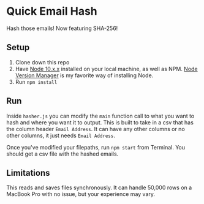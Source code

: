 # Quick Email Hash
Hash those emails! Now featuring SHA-256!

## Setup

1. Clone down this repo
2. Have [Node 10.x.x](https://nodejs.org/en/) installed on your local machine, as well as NPM. [Node Version Manager](https://github.com/nvm-sh/nvm) is my favorite way of installing Node.
3. Run `npm install`

## Run

Inside `hasher.js` you can modify the `main` function call to what you want to hash and where you want it to output. This is built to take in a csv that has the column header `Email Address`. It can have any other columns or no other columns, it just needs `Email Address`.

Once you've modified your filepaths, run `npm start` from Terminal. You should get a csv file with the hashed emails.

## Limitations

This reads and saves files synchronously. It can handle 50,000 rows on a MacBook Pro with no issue, but your experience may vary.
